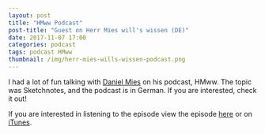 ```yaml
---
layout: post
title: "HMww Podcast"
post-title: "Guest on Herr Mies will's wissen (DE)"
date: 2017-11-07 17:00
categories: podcast
tags: podcast HMww
thumbnail: /img/herr-mies-wills-wissen-podcast.png
---
```


I had a lot of fun talking with [Daniel Mies](https://twitter.com/danielmies) on his podcast, HMww. The topic was Sketchnotes, and the podcast is in German. If you are interested, check it out!

If you are interested in listening to the episode view the episode [here](https://mies.me/2017/11/08/hmww11-sketchnotes-mit-joy-clark/) or on [iTunes](https://itunes.apple.com/us/podcast/herr-mies-wills-wissen/id1257454170?mt=2).
